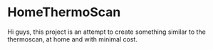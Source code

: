 # HomeThermoScan

Hi guys, this project is an attempt to create something similar to the thermoscan, at home and with minimal cost.
